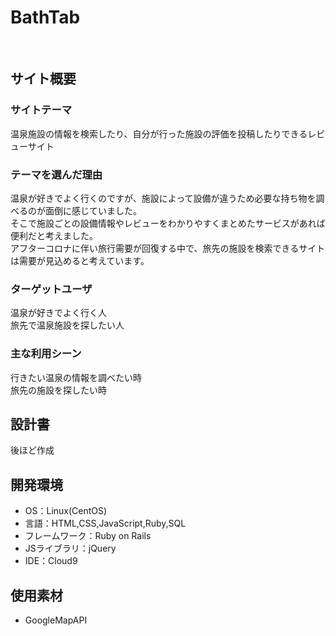 # BathTab
​
## サイト概要
### サイトテーマ
温泉施設の情報を検索したり、自分が行った施設の評価を投稿したりできるレビューサイト
​
### テーマを選んだ理由
温泉が好きでよく行くのですが、施設によって設備が違うため必要な持ち物を調べるのが面倒に感じていました。<br>
そこで施設ごとの設備情報やレビューをわかりやすくまとめたサービスがあれば便利だと考えました。<br>
アフターコロナに伴い旅行需要が回復する中で、旅先の施設を検索できるサイトは需要が見込めると考えています。
​
### ターゲットユーザ
温泉が好きでよく行く人<br>
旅先で温泉施設を探したい人
​
### 主な利用シーン
行きたい温泉の情報を調べたい時<br>
旅先の施設を探したい時
​
## 設計書
後ほど作成
​
## 開発環境
- OS：Linux(CentOS)
- 言語：HTML,CSS,JavaScript,Ruby,SQL
- フレームワーク：Ruby on Rails
- JSライブラリ：jQuery
- IDE：Cloud9
​
## 使用素材
- GoogleMapAPI